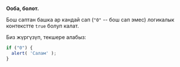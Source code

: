 **Ооба, болот.**

Бош саптан башка ар кандай сап (`"0"` -- бош сап эмес) логикалык контекстте `true` болуп калат.

Биз жүргүзүп, текшере алабыз:

```js run
if ("0") {
  alert( 'Салам' );
}
```


